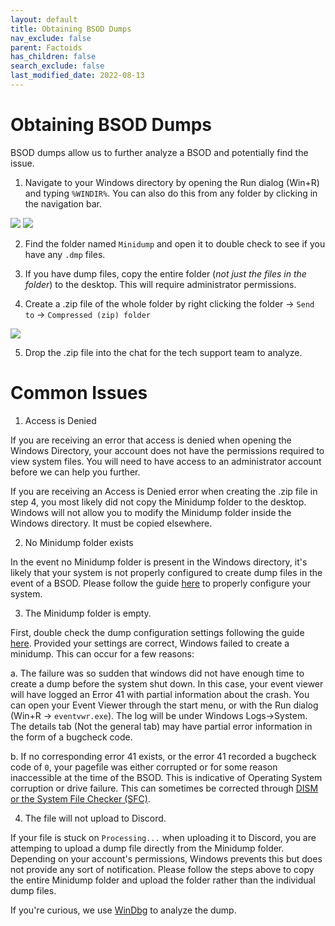 ```yaml
---
layout: default
title: Obtaining BSOD Dumps
nav_exclude: false
parent: Factoids
has_children: false
search_exclude: false
last_modified_date: 2022-08-13
---
```


# Obtaining BSOD Dumps

BSOD dumps allow us to further analyze a BSOD and potentially find the issue.

1. Navigate to your Windows directory by opening the Run dialog (Win+R) and typing `%WINDIR%`. You can also do this from any folder by clicking in the navigation bar.

![](https://user-images.githubusercontent.com/8887005/188329591-fb107638-78f9-4875-b09b-e9835b43407d.PNG)
![](https://user-images.githubusercontent.com/8887005/188329596-8b426f05-7225-4ccf-a4a0-8b8dfbbbc744.PNG)

2. Find the folder named `Minidump` and open it to double check to see if you have any `.dmp` files.

3. If you have dump files, copy the entire folder (*not just the files in the folder*) to the desktop. This will require administrator permissions.

4. Create a .zip file of the whole folder by right clicking the folder -> `Send to` -> `Compressed (zip) folder`

![](https://user-images.githubusercontent.com/8887005/188329574-e3b8084d-7879-4d21-8da3-21db76c418dc.PNG)

5. Drop the .zip file into the chat for the tech support team to analyze.

# Common Issues

1. Access is Denied

If you are receiving an error that access is denied when opening the Windows Directory, your account does not have the permissions required to view system files. You will need to have access to an administrator account before we can help you further.

If you are receiving an Access is Denied error when creating the .zip file in step 4, you most likely did not copy the Minidump folder to the desktop. Windows will not allow you to modify the Minidump folder inside the Windows directory. It must be copied elsewhere.

2. No Minidump folder exists

In the event no Minidump folder is present in the Windows directory, it's likely that your system is not properly configured to create dump files in the event of a BSOD. Please follow the guide [here](https://www.tenforums.com/tutorials/5560-configure-windows-10-create-minidump-bsod.html) to properly configure your system.

3. The Minidump folder is empty.

First, double check the dump configuration settings following the guide [here](https://www.tenforums.com/tutorials/5560-configure-windows-10-create-minidump-bsod.html). Provided your settings are correct, Windows failed to create a minidump. This can occur for a few reasons:

a. The failure was so sudden that windows did not have enough time to create a dump before the system shut down. In this case, your event viewer will have logged an Error 41 with partial information about the crash. You can open your Event Viewer through the start menu, or with the Run dialog (Win+R -> `eventvwr.exe`). The log will be under Windows Logs->System. The details tab (Not the general tab) may have partial error information in the form of a bugcheck code.

b. If no corresponding error 41 exists, or the error 41 recorded a bugcheck code of `0`, your pagefile was either corrupted or for some reason inaccessible at the time of the BSOD. This is indicative of Operating System corruption or drive failure. This can sometimes be corrected through [DISM or the System File Checker (SFC)](https://rtech.support/docs/guides/dism-sfc.html).

4. The file will not upload to Discord.

If your file is stuck on `Processing...` when uploading it to Discord, you are attemping to upload a dump file directly from the Minidump folder. Depending on your account's permissions, Windows prevents this but does not provide any sort of notification. Please follow the steps above to copy the entire Minidump folder and upload the folder rather than the individual dump files.

If you're curious, we use [WinDbg](https://docs.microsoft.com/en-us/windows-hardware/drivers/debugger/debugger-download-tools) to analyze the dump.
